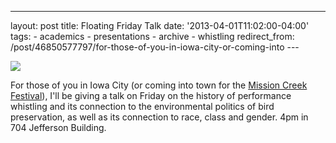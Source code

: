 ---
layout: post 
title: Floating Friday Talk
date: '2013-04-01T11:02:00-04:00' 
tags: - academics - presentations - archive - whistling 
redirect_from: /post/46850577797/for-those-of-you-in-iowa-city-or-coming-into 
--- []()

![](http://d.pr/QMi5+)

For those of you in Iowa City (or coming into town for the [Mission Creek Festival](http://www.missionfreak.com)), I'll be giving a talk on Friday on the history of performance whistling and its connection to the environmental politics of bird preservation, as well as its connection to race, class and gender. 4pm in 704 Jefferson Building. 